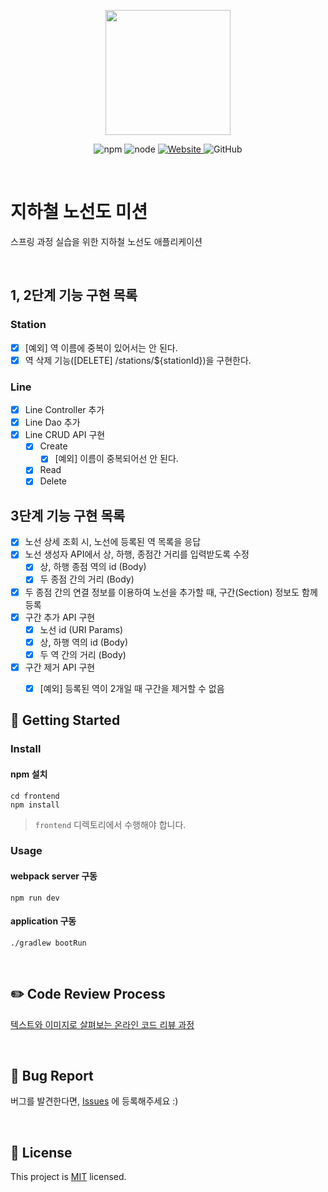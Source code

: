 <p align="center">
    <img width="200px;" src="https://raw.githubusercontent.com/woowacourse/atdd-subway-admin-frontend/master/images/main_logo.png"/>
</p>
<p align="center">
  <img alt="npm" src="https://img.shields.io/badge/npm-%3E%3D%205.5.0-blue">
  <img alt="node" src="https://img.shields.io/badge/node-%3E%3D%209.3.0-blue">
  <a href="https://techcourse.woowahan.com/c/Dr6fhku7" alt="woowacuorse subway">
    <img alt="Website" src="https://img.shields.io/website?url=https%3A%2F%2Fedu.nextstep.camp%2Fc%2FR89PYi5H">
  </a>
  <img alt="GitHub" src="https://img.shields.io/github/license/woowacourse/atdd-subway-map">
</p>

<br>

# 지하철 노선도 미션
스프링 과정 실습을 위한 지하철 노선도 애플리케이션

<br>


## 1, 2단계 기능 구현 목록

### Station
- [x] [예외] 역 이름에 중복이 있어서는 안 된다.
- [x] 역 삭제 기능([DELETE] /stations/${stationId})을 구현한다.

### Line
- [x] Line Controller 추가
- [x] Line Dao 추가
- [x] Line CRUD API 구현
  - [x] Create
    - [x] [예외] 이름이 중복되어선 안 된다.
  - [x] Read
  - [x] Delete

## 3단계 기능 구현 목록
- [x] 노선 상세 조회 시, 노선에 등록된 역 목록을 응답
- [x] 노선 생성자 API에서 상, 하행, 종점간 거리를 입력받도록 수정
  - [x] 상, 하행 종점 역의 id (Body)
  - [x] 두 종점 간의 거리 (Body)
- [x] 두 종점 간의 연결 정보를 이용하여 노선을 추가할 때, 구간(Section) 정보도 함께 등록
- [x] 구간 추가 API 구현
  - [x] 노선 id (URI Params)
  - [x] 상, 하행 역의 id (Body)
  - [x] 두 역 간의 거리 (Body)
- [x] 구간 제거 API 구현
  - [x] [예외] 등록된 역이 2개일 때 구간을 제거할 수 없음


## 🚀 Getting Started

### Install
#### npm 설치
```
cd frontend
npm install
```
> `frontend` 디렉토리에서 수행해야 합니다.

### Usage
#### webpack server 구동
```
npm run dev
```
#### application 구동
```
./gradlew bootRun
```
<br>

## ✏️ Code Review Process
[텍스트와 이미지로 살펴보는 온라인 코드 리뷰 과정](https://github.com/next-step/nextstep-docs/tree/master/codereview)

<br>

## 🐞 Bug Report

버그를 발견한다면, [Issues](https://github.com/woowacourse/atdd-subway-map/issues) 에 등록해주세요 :)

<br>

## 📝 License

This project is [MIT](https://github.com/woowacourse/atdd-subway-map/blob/master/LICENSE) licensed.
